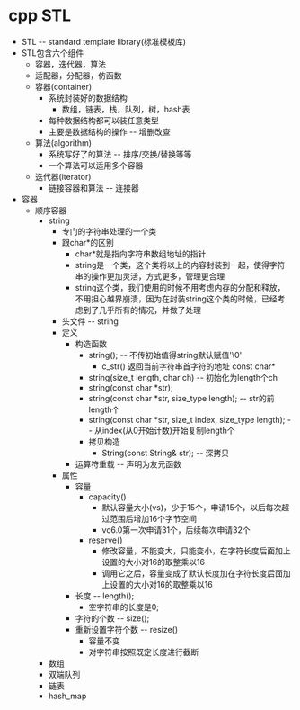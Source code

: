 # cpp STL

- STL -- standard template library(标准模板库)
- STL包含六个组件
	- 容器，迭代器，算法
	- 适配器，分配器，仿函数
	- 容器(container)
		- 系统封装好的数据结构
			- 数组，链表，栈，队列，树，hash表
		- 每种数据结构都可以装任意类型
		- 主要是数据结构的操作 -- 增删改查
	- 算法(algorithm)
		- 系统写好了的算法 -- 排序/交换/替换等等
		- 一个算法可以适用多个容器
	- 迭代器(iterator)
		- 链接容器和算法 -- 连接器
- 容器
	- 顺序容器
		- string
			- 专门的字符串处理的一个类
			- 跟char*的区别
				- char*就是指向字符串数组地址的指针
				- string是一个类，这个类将以上的内容封装到一起，使得字符串的操作更加灵活，方式更多，管理更合理
				- string这个类，我们使用的时候不用考虑内存的分配和释放，不用担心越界崩溃，因为在封装string这个类的时候，已经考虑到了几乎所有的情况，并做了处理
			- 头文件 -- string
			- 定义
				- 构造函数
					- string(); -- 不传初始值得string默认赋值'\0'
						- c_str() 返回当前字符串首字符的地址 const char*
					- string(size_t length, char ch) -- 初始化为length个ch
					- string(const char *str);
					- string(const char *str, size_type length); -- str的前length个
					- string(const char *str, size_t index, size_type length); -- 从index(从0开始计数)开始复制length个
					- 拷贝构造
						- String(const String& str); -- 深拷贝
				- 运算符重载 -- 声明为友元函数
			- 属性
				- 容量
					- capacity()
						- 默认容量大小(vs)，少于15个，申请15个，以后每次超过范围后增加16个字节空间
						- vc6.0第一次申请31个，后续每次申请32个
					- reserve()
						- 修改容量，不能变大，只能变小，在字符长度后面加上设置的大小对16的取整乘以16
						- 调用它之后，容量变成了默认长度加在字符长度后面加上设置的大小对16的取整乘以16
				- 长度 -- length();
					- 空字符串的长度是0;
				- 字符的个数 -- size();
				- 重新设置字符个数 -- resize()
					- 容量不变
					- 对字符串按照既定长度进行截断
		- 数组
		- 双端队列
		- 链表
		- hash_map